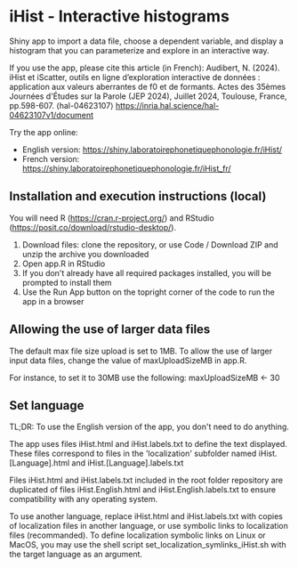 # iHist - Interactive histograms
Shiny app to import a data file, choose a dependent variable, and display a histogram that you can parameterize and explore in an interactive way.

If you use the app, please cite this article (in French):
Audibert, N. (2024). iHist et iScatter, outils en ligne d’exploration interactive de données : application aux valeurs aberrantes de f0 et de formants. Actes des 35èmes Journées d'Études sur la Parole (JEP 2024), Juillet 2024, Toulouse, France, pp.598-607. ⟨hal-04623107⟩
https://inria.hal.science/hal-04623107v1/document

Try the app online:
- English version: https://shiny.laboratoirephonetiquephonologie.fr/iHist/
- French version: https://shiny.laboratoirephonetiquephonologie.fr/iHist_fr/

## Installation and execution instructions (local)
You will need R (https://cran.r-project.org/) and RStudio (https://posit.co/download/rstudio-desktop/).
1) Download files: clone the repository, or use Code / Download ZIP and unzip the archive you downloaded
2) Open app.R in RStudio
3) If you don't already have all required packages installed, you will be prompted to install them
4) Use the Run App button on the topright corner of the code to run the app in a browser

## Allowing the use of larger data files
The default max file size upload is set to 1MB. To allow the use of larger input data files, change the value of maxUploadSizeMB in app.R.

For instance, to set it to 30MB use the following:
maxUploadSizeMB <- 30

## Set language
TL;DR: To use the English version of the app, you don't need to do anything.

The app uses files iHist.html and iHist.labels.txt to define the text displayed.
These files correspond to files in the 'localization' subfolder named iHist.[Language].html and iHist.[Language].labels.txt

Files iHist.html and iHist.labels.txt included in the root folder repository are duplicated of files iHist.English.html and iHist.English.labels.txt to ensure compatibility with any operating system.

To use another language, replace iHist.html and iHist.labels.txt with copies of localization files in another language, or use symbolic links to localization files (recommanded). To define localization symbolic links on Linux or MacOS, you may use the shell script set_localization_symlinks_iHist.sh with the target language as an argument.
